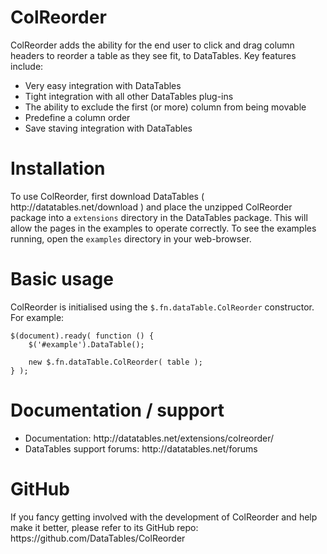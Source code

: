 <h1 id="colreorder">ColReorder</h1>

<p>ColReorder adds the ability for the end user to click and drag column headers to reorder a table as they see fit, to DataTables. Key features include:</p>

<ul>
<li>Very easy integration with DataTables</li>
<li>Tight integration with all other DataTables plug-ins</li>
<li>The ability to exclude the first (or more) column from being movable</li>
<li>Predefine a column order</li>
<li>Save staving integration with DataTables</li>
</ul>

<h1 id="installation">Installation</h1>

<p>To use ColReorder, first download DataTables ( http://datatables.net/download ) and place the unzipped ColReorder package into a <code>extensions</code> directory in the DataTables package. This will allow the pages in the examples to operate correctly. To see the examples running, open the <code>examples</code> directory in your web-browser.</p>

<h1 id="basic-usage">Basic usage</h1>

<p>ColReorder is initialised using the <code>$.fn.dataTable.ColReorder</code> constructor. For example:</p>

<pre><code class="js">$(document).ready( function () {
    $('#example').DataTable();

    new $.fn.dataTable.ColReorder( table );
} );
</code></pre>

<h1 id="documentation-%2F-support">Documentation / support</h1>

<ul>
<li>Documentation: http://datatables.net/extensions/colreorder/</li>
<li>DataTables support forums: http://datatables.net/forums</li>
</ul>

<h1 id="github">GitHub</h1>

<p>If you fancy getting involved with the development of ColReorder and help make it better, please refer to its GitHub repo: https://github.com/DataTables/ColReorder</p>
